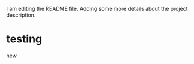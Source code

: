 I am editing the README file. Adding some more details about the project description.
# testing
new
